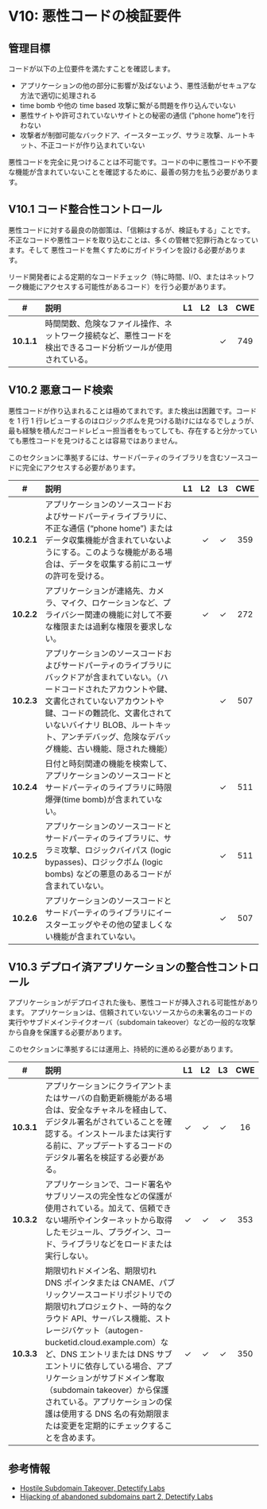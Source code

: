 # V10: 悪性コードの検証要件

## 管理目標

コードが以下の上位要件を満たすことを確認します。

* アプリケーションの他の部分に影響が及ばないよう、悪性活動がセキュアな方法で適切に処理される
* time bomb や他の time based 攻撃に繋がる問題を作り込んでいない
* 悪性サイトや許可されていないサイトとの秘密の通信 (“phone home”)を行わない
* 攻撃者が制御可能なバックドア、イースターエッグ、サラミ攻撃、ルートキット、不正コードが作り込まれていない

悪性コードを完全に見つけることは不可能です。コードの中に悪性コードや不要な機能が含まれていないことを確認するために、最善の努力を払う必要があります。

## V10.1 コード整合性コントロール

悪性コードに対する最良の防御策は、「信頼はするが、検証もする」ことです。 不正なコードや悪性コードを取り込むことは、多くの管轄で犯罪行為となっています。そして 悪性コードを無くすためにガイドラインを設ける必要があります。

リード開発者による定期的なコードチェック（特に時間、I/O、またはネットワーク機能にアクセスする可能性があるコード）を行う必要があります。

| # | 説明 | L1 | L2 | L3 | CWE |
| :---: | :--- | :---: | :---:| :---: | :---: |
| **10.1.1** | 時間関数、危険なファイル操作、ネットワーク接続など、悪性コードを検出できるコード分析ツールが使用されている。 | | | ✓ | 749 |

## V10.2 悪意コード検索

悪性コードが作り込まれることは極めてまれです。また検出は困難です。コードを 1 行 1 行レビューするのはロジックボムを見つける助けにはなるでしょうが、最も経験を積んだコードレビュー担当者をもってしても、存在すると分かっていても悪性コードを見つけることは容易ではありません。

このセクションに準拠するには、サードパーティのライブラリを含むソースコードに完全にアクセスする必要があります。

| # | 説明 | L1 | L2 | L3 | CWE |
| :---: | :--- | :---: | :---:| :---: | :---: |
| **10.2.1** | アプリケーションのソースコードおよびサードパーティライブラリに、不正な通信 (“phone home”) またはデータ収集機能が含まれていないようにする。このような機能がある場合は、データを収集する前にユーザの許可を受ける。 | | ✓ | ✓ | 359 |
| **10.2.2** | アプリケーションが連絡先、カメラ、マイク、ロケーションなど、プライバシー関連の機能に対して不要な権限または過剰な権限を要求しない。 | | ✓ | ✓ | 272 |
| **10.2.3** | アプリケーションのソースコードおよびサードパーティのライブラリにバックドアが含まれていない。（ハードコードされたアカウントや鍵、文書化されていないアカウントや鍵、コードの難読化、文書化されていないバイナリ BLOB、ルートキット、アンチデバッグ、危険なデバッグ機能、古い機能、隠された機能） | | | ✓ | 507 |
| **10.2.4** | 日付と時刻関連の機能を検索して、アプリケーションのソースコードとサードパーティのライブラリに時限爆弾(time bomb)が含まれていない。 | | | ✓ | 511 |
| **10.2.5** | アプリケーションのソースコードとサードパーティのライブラリに、サラミ攻撃、ロジックバイパス (logic bypasses)、ロジックボム (logic bombs) などの悪意のあるコードが含まれていない。 | | | ✓ | 511 |
| **10.2.6** | アプリケーションのソースコードとサードパーティのライブラリにイースターエッグやその他の望ましくない機能が含まれていない。 | | | ✓ | 507 |

## V10.3 デプロイ済アプリケーションの整合性コントロール

アプリケーションがデプロイされた後も、悪性コードが挿入される可能性があります。 アプリケーションは、信頼されていないソースからの未署名のコードの実行やサブドメインテイクオーバ（subdomain takeover）などの一般的な攻撃から自身を保護する必要があります。

このセクションに準拠するには運用上、持続的に進める必要があります。

| # | 説明 | L1 | L2 | L3 | CWE |
| :---: | :--- | :---: | :---:| :---: | :---: |
| **10.3.1** | アプリケーションにクライアントまたはサーバの自動更新機能がある場合は、安全なチャネルを経由して、デジタル署名がされていることを確認する。インストールまたは実行する前に、アップデートするコードのデジタル署名を検証する必要がある。 | ✓ | ✓ | ✓ | 16 |
| **10.3.2** | アプリケーションで、コード署名やサブリソースの完全性などの保護が使用されている。加えて、信頼できない場所やインターネットから取得したモジュール、プラグイン、コード、ライブラリなどをロードまたは実行しない。 | ✓ | ✓ | ✓ | 353 |
| **10.3.3** | 期限切れドメイン名、期限切れ DNS ポインタまたは CNAME、パブリックソースコードリポジトリでの期限切れプロジェクト、一時的なクラウド API、サーバレス機能、ストレージバケット（autogen-bucketid.cloud.example.com）など、DNS エントリまたは DNS サブエントリに依存している場合、アプリケーションがサブドメイン奪取（subdomain takeover）から保護されている。アプリケーションの保護は使用する DNS 名の有効期限または変更を定期的にチェックすることを含めます。 | ✓ | ✓ | ✓ | 350 |

## 参考情報

* [Hostile Subdomain Takeover, Detectify Labs](https://labs.detectify.com/2014/10/21/hostile-subdomain-takeover-using-herokugithubdesk-more/)
* [Hijacking of abandoned subdomains part 2, Detectify Labs](https://labs.detectify.com/2014/12/08/hijacking-of-abandoned-subdomains-part-2/)

